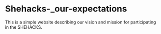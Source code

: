 # Shehacks-_our-expectations
This is a simple website describing our vision and mission for participating in the SHEHACKS.  
